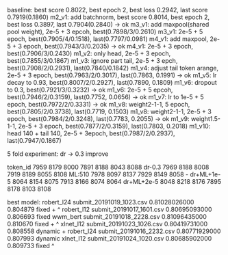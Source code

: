 baseline: best score 0.8022, best epoch 2, best loss 0.2942, last score 0.7919(0.1860)
m2_v1: add batchnorm, best score 0.8014, best epoch 2, best loss 0.3897, last 0.7904(0.2840) -> ok
m3_v1: add maxpool(shared pool weight), 2e-5 + 3 epcoh, best(0.7898/3/0.2610)
m3_v1: 2e-5 + 5 epoch, best(0.7905/4/0.1518), last(0.7797/0.0981)
m4_v1: add maxpool, 2e-5 + 3 epoch, best(0.7943/3/0.2035) -> ok
m4_v1: 2e-5 + 3 epoch, best(0.7906/3/0.2430)
m1_v2: only head, 2e-5 + 3 epoch, best(0.7855/3/0.1867)
m1_v3: ignore part tail, 2e-5 + 3 epch, best(0.7908/2/0.2931), last(0.7840/0.1842)
m1_v4: adjust tail token arange, 2e-5 + 3 epoch, best(0.7963/2/0.3017), last(0.7863, 0.1991) -> ok
m1_v5: lr decay to 0.93, best(0.8007/2/0.2927), last(0.7890, 0.1809)
m1_v6: dropout to 0.3, best(0.7921/3/0.3232) -> ok
m1_v6: 2e-5 + 5 epcoh, best(0.7946/2/0.3159), last(0.7752, 0.0656) -> ok
m1_v7: lr to 1e-5 + 5 epoch, best(0.7972/2/0.3331) -> ok
m1_v8: weight2-1-1, 5 epoch, best(0.7805/2/0.3738), last(0.7719, 0.1503)
m1_v8: weight2-1-1, 2e-5 + 3 epoch, best(0.7984/2/0.3248), last(0.7783, 0.2055) -> ok
m1_v9: weight1.5-1-1, 2e-5 + 3 epoch, best(0.7877/2/0.3159), last(0.7803, 0.2018)
m1_v10: head 140 + tail 140, 2e-5 + 3epoch, best(0.7987/2/0.2937), last(0.7947/0.1867)

5 fold experiment:
dr -> 0.3 improve

token_id  7959  8179  8000  7891  8188  8043  8088
dr-0.3  7969  8188  8008  7919  8189  8055  8108
ML:510  7978  8097  8137  7929  8149  8058  -
dr+ML+1e-5  8064  8154  8075  7913  8166  8074  8064
dr+ML+2e-5  8048  8218  8176  7895  8178  8103  8108


best model:
robert_l24  submit_20191019_1023.csv  0.81028026000  0.804879 fixed     +   ^
robert_l12  submit_20191017_1601.csv  0.80695093000  0.806693 fixed
wwm_bert    submit_20191018_2228.csv  0.81096435000  0.810670 fixed     +   ^
xlnet_l12   submit_20191023_1026.csv  0.80419731000  0.808558 dynamic   +
robert_l24  submit_20191016_2232.csv  0.80771929000  0.807993 dynamic
xlnet_l12   submit_20191024_1020.csv  0.80685902000  0.809733 fixed         ^
